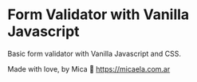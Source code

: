 # Form Validator with Vanilla Javascript
Basic form validator with Vanilla Javascript and CSS.

Made with love, by Mica 💖
https://micaela.com.ar
